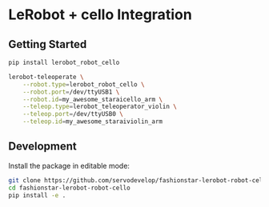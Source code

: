# LeRobot + cello Integration

## Getting Started

```bash
pip install lerobot_robot_cello

lerobot-teleoperate \
    --robot.type=lerobot_robot_cello \
    --robot.port=/dev/ttyUSB1 \
    --robot.id=my_awesome_staraicello_arm \
    --teleop.type=lerobot_teleoperator_violin \
    --teleop.port=/dev/ttyUSB0 \
    --teleop.id=my_awesome_staraiviolin_arm

```

## Development

Install the package in editable mode:

```bash
git clone https://github.com/servodevelop/fashionstar-lerobot-robot-cello.git
cd fashionstar-lerobot-robot-cello
pip install -e .
```
